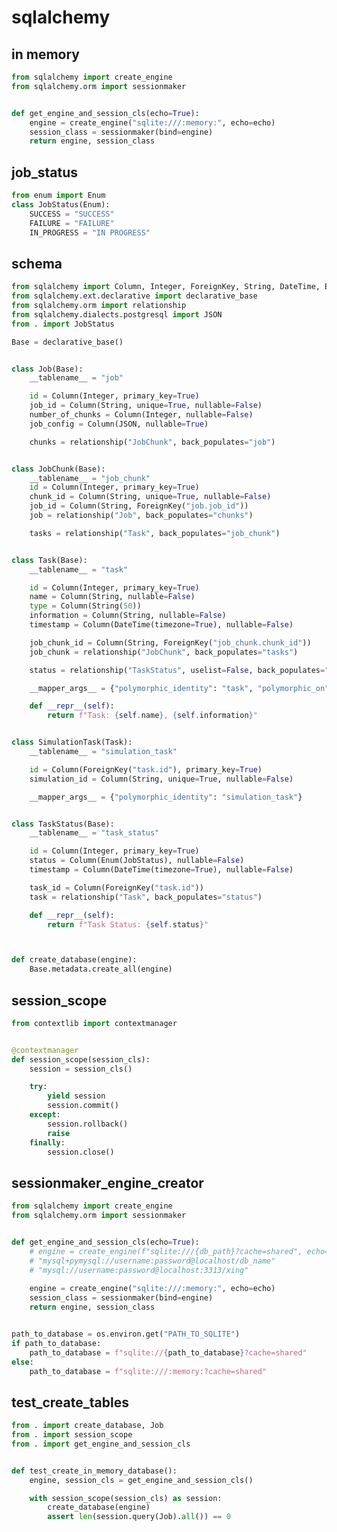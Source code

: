 # sqlalchemy

## in memory

<!-- MARKDOWN-AUTO-DOCS:START (CODE:src=../../python/sqlalchemy/in-memory.py) -->
<!-- The below code snippet is automatically added from ../../python/sqlalchemy/in-memory.py -->
```py
from sqlalchemy import create_engine
from sqlalchemy.orm import sessionmaker


def get_engine_and_session_cls(echo=True):
    engine = create_engine("sqlite:///:memory:", echo=echo)
    session_class = sessionmaker(bind=engine)
    return engine, session_class
```
<!-- MARKDOWN-AUTO-DOCS:END -->



## job_status

<!-- MARKDOWN-AUTO-DOCS:START (CODE:src=../../python/sqlalchemy/job_status.py) -->
<!-- The below code snippet is automatically added from ../../python/sqlalchemy/job_status.py -->
```py
from enum import Enum
class JobStatus(Enum):
    SUCCESS = "SUCCESS"
    FAILURE = "FAILURE"
    IN_PROGRESS = "IN PROGRESS"
```
<!-- MARKDOWN-AUTO-DOCS:END -->



## schema

<!-- MARKDOWN-AUTO-DOCS:START (CODE:src=../../python/sqlalchemy/schema.py) -->
<!-- The below code snippet is automatically added from ../../python/sqlalchemy/schema.py -->
```py
from sqlalchemy import Column, Integer, ForeignKey, String, DateTime, Enum
from sqlalchemy.ext.declarative import declarative_base
from sqlalchemy.orm import relationship
from sqlalchemy.dialects.postgresql import JSON
from . import JobStatus

Base = declarative_base()


class Job(Base):
    __tablename__ = "job"

    id = Column(Integer, primary_key=True)
    job_id = Column(String, unique=True, nullable=False)
    number_of_chunks = Column(Integer, nullable=False)
    job_config = Column(JSON, nullable=True)

    chunks = relationship("JobChunk", back_populates="job")


class JobChunk(Base):
    __tablename__ = "job_chunk"
    id = Column(Integer, primary_key=True)
    chunk_id = Column(String, unique=True, nullable=False)
    job_id = Column(String, ForeignKey("job.job_id"))
    job = relationship("Job", back_populates="chunks")

    tasks = relationship("Task", back_populates="job_chunk")


class Task(Base):
    __tablename__ = "task"

    id = Column(Integer, primary_key=True)
    name = Column(String, nullable=False)
    type = Column(String(50))
    information = Column(String, nullable=False)
    timestamp = Column(DateTime(timezone=True), nullable=False)

    job_chunk_id = Column(String, ForeignKey("job_chunk.chunk_id"))
    job_chunk = relationship("JobChunk", back_populates="tasks")

    status = relationship("TaskStatus", uselist=False, back_populates="task")

    __mapper_args__ = {"polymorphic_identity": "task", "polymorphic_on": type}

    def __repr__(self):
        return f"Task: {self.name}, {self.information}"


class SimulationTask(Task):
    __tablename__ = "simulation_task"

    id = Column(ForeignKey("task.id"), primary_key=True)
    simulation_id = Column(String, unique=True, nullable=False)

    __mapper_args__ = {"polymorphic_identity": "simulation_task"}


class TaskStatus(Base):
    __tablename__ = "task_status"

    id = Column(Integer, primary_key=True)
    status = Column(Enum(JobStatus), nullable=False)
    timestamp = Column(DateTime(timezone=True), nullable=False)

    task_id = Column(ForeignKey("task.id"))
    task = relationship("Task", back_populates="status")

    def __repr__(self):
        return f"Task Status: {self.status}"



def create_database(engine):
    Base.metadata.create_all(engine)
```
<!-- MARKDOWN-AUTO-DOCS:END -->



## session_scope

<!-- MARKDOWN-AUTO-DOCS:START (CODE:src=../../python/sqlalchemy/session_scope.py) -->
<!-- The below code snippet is automatically added from ../../python/sqlalchemy/session_scope.py -->
```py
from contextlib import contextmanager


@contextmanager
def session_scope(session_cls):
    session = session_cls()

    try:
        yield session
        session.commit()
    except:
        session.rollback()
        raise
    finally:
        session.close()
```
<!-- MARKDOWN-AUTO-DOCS:END -->



## sessionmaker_engine_creator

<!-- MARKDOWN-AUTO-DOCS:START (CODE:src=../../python/sqlalchemy/sessionmaker_engine_creator.py) -->
<!-- The below code snippet is automatically added from ../../python/sqlalchemy/sessionmaker_engine_creator.py -->
```py
from sqlalchemy import create_engine
from sqlalchemy.orm import sessionmaker


def get_engine_and_session_cls(echo=True):
    # engine = create_engine(f"sqlite:///{db_path}?cache=shared", echo=False, connect_args={'check_same_thread': False})
    # "mysql+pymysql://username:password@localhost/db_name"
    # "mysql://username:password@localhost:3313/xing"
    
    engine = create_engine("sqlite:///:memory:", echo=echo)
    session_class = sessionmaker(bind=engine)
    return engine, session_class


path_to_database = os.environ.get("PATH_TO_SQLITE")
if path_to_database:
    path_to_database = f"sqlite://{path_to_database}?cache=shared"
else:
    path_to_database = f"sqlite:///:memory:?cache=shared"
```
<!-- MARKDOWN-AUTO-DOCS:END -->



## test_create_tables

<!-- MARKDOWN-AUTO-DOCS:START (CODE:src=../../python/sqlalchemy/test_create_tables.py) -->
<!-- The below code snippet is automatically added from ../../python/sqlalchemy/test_create_tables.py -->
```py
from . import create_database, Job
from . import session_scope
from . import get_engine_and_session_cls


def test_create_in_memory_database():
    engine, session_cls = get_engine_and_session_cls()

    with session_scope(session_cls) as session:
        create_database(engine)
        assert len(session.query(Job).all()) == 0
```
<!-- MARKDOWN-AUTO-DOCS:END -->


